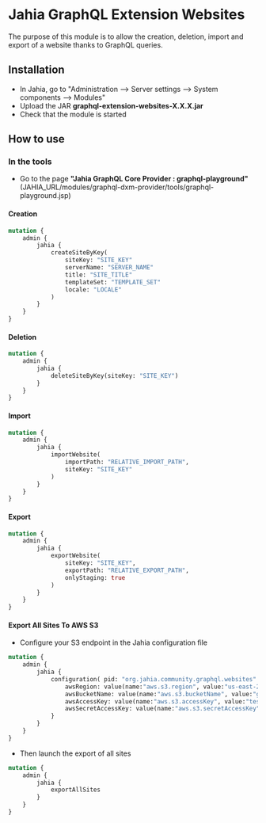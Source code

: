 # Jahia GraphQL Extension Websites

The purpose of this module is to allow the creation, deletion, import and export of a website thanks to GraphQL queries.

## Installation

- In Jahia, go to "Administration --> Server settings --> System components --> Modules"
- Upload the JAR **graphql-extension-websites-X.X.X.jar**
- Check that the module is started

## How to use
### In the tools

- Go to the page **"Jahia GraphQL Core Provider : graphql-playground"** (JAHIA_URL/modules/graphql-dxm-provider/tools/graphql-playground.jsp)

#### Creation
```graphql
mutation {
    admin {
        jahia {
            createSiteByKey(
                siteKey: "SITE_KEY"
                serverName: "SERVER_NAME"
                title: "SITE_TITLE"
                templateSet: "TEMPLATE_SET"
                locale: "LOCALE"
            )
        }
    }
}
```
#### Deletion
```graphql
mutation {
    admin {
        jahia {
            deleteSiteByKey(siteKey: "SITE_KEY")
        }
    }
}
```
#### Import
```graphql
mutation {
    admin {
        jahia {
            importWebsite(
                importPath: "RELATIVE_IMPORT_PATH",
                siteKey: "SITE_KEY"
            )
        }
    }
}
```
#### Export
```graphql
mutation {
    admin {
        jahia {
            exportWebsite(
                siteKey: "SITE_KEY",
                exportPath: "RELATIVE_EXPORT_PATH",
                onlyStaging: true
            )
        }
    }
}
```

#### Export All Sites To AWS S3
- Configure your S3 endpoint in the Jahia configuration file
```graphql
mutation {
    admin {
        jahia {
            configuration( pid: "org.jahia.community.graphql.websites" ) {
                awsRegion: value(name:"aws.s3.region", value:"us-east-2"),
                awsBucketName: value(name:"aws.s3.bucketName", value:"graphqltestbucketonaws"),
                awsAccessKey: value(name:"aws.s3.accessKey", value:"test")
                awsSecretAccessKey: value(name:"aws.s3.secretAccessKey", value:"test")
            }
        }
    }
}
```
- Then launch the export of all sites
```graphql
mutation {
    admin {
        jahia {
            exportAllSites
        }
    }
}
```
